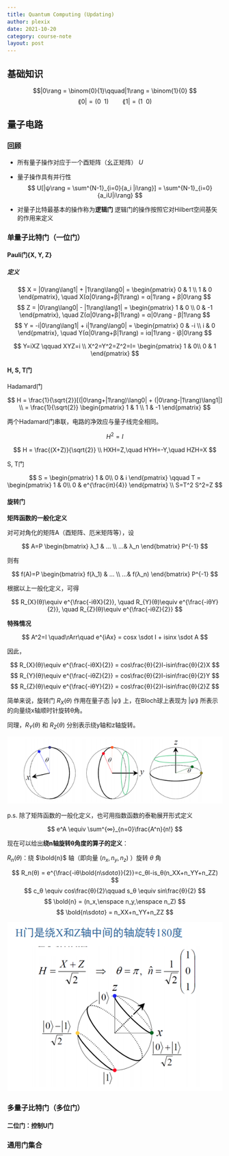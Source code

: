 ```yaml
---
title: Quantum Computing (Updating)
author: plexix
date: 2021-10-20
category: course-note
layout: post
---
```


<head>
    <script src="https://cdn.mathjax.org/mathjax/latest/MathJax.js?config=TeX-AMS-MML_HTMLorMML" type="text/javascript"></script>
    <script type="text/x-mathjax-config">
        MathJax.Hub.Config({
            tex2jax: {
            skipTags: ['script', 'noscript', 'style', 'textarea', 'pre'],
            inlineMath: [['$','$']]
            }
        });
    </script>
</head>

## 基础知识

$$|0\rang = \binom{0}{1}\qquad|1\rang = \binom{1}{0}
$$$$
\lang0| = (0\enspace1)\qquad\lang1| = (1\enspace0)$$

## 量子电路

### 回顾

+ 所有量子操作对应于一个酉矩阵（幺正矩阵） *U*

+ 量子操作具有并行性
$$
U[|ψ\rang = \sum^{N-1}_{i=0}{a_i |i\rang}] = \sum^{N-1}_{i=0}{a_iU|i\rang}
$$

+ 对量子比特最基本的操作称为**逻辑门**
逻辑门的操作按照它对Hilbert空间基矢的作用来定义


### 单量子比特门（一位门）

#### Pauli门{X, Y, Z}

##### 定义

$$
X = |0\rang\lang1| + |1\rang\lang0| = 
\begin{pmatrix}
0 & 1 \\
1 & 0
\end{pmatrix},
\quad
X(α|0\rang+β|1\rang) = α|1\rang + β|0\rang
$$$$
Z = |0\rang\lang0| - |1\rang\lang1| = 
\begin{pmatrix}
1 & 0 \\
0 & -1
\end{pmatrix},
\quad
Z(α|0\rang+β|1\rang) = α|0\rang - β|1\rang
$$$$
Y = -i|0\rang\lang1| + i|1\rang\lang0| = 
\begin{pmatrix}
0 & -i \\
i & 0
\end{pmatrix},
\quad
Y(α|0\rang+β|1\rang) = iα|1\rang - iβ|0\rang
$$

$$
Y=iXZ \qquad XYZ=i
\\
X^2=Y^2=Z^2=I=
\begin{pmatrix}
1 & 0\\
0 & 1
\end{pmatrix}
$$

#### H, S, T门

Hadamard门

$$
H = \frac{1}{\sqrt{2}}[(|0\rang+|1\rang)\lang0| + (|0\rang-|1\rang)\lang1|]
\\ = \frac{1}{\sqrt{2}}
\begin{pmatrix}
1 & 1 \\
1 & -1
\end{pmatrix}
$$

两个Hadamard门串联，电路的净效应与量子线完全相同。

$$
H^2 = I
$$

$$
H = \frac{(X+Z)}{\sqrt{2}} \\
HXH=Z,\quad HYH=-Y,\quad HZH=X
$$

S, T门

$$
S = 
\begin{pmatrix}
1 & 0\\
0 & i
\end{pmatrix}
\qquad
T = 
\begin{pmatrix}
1 & 0\\
0 & e^{\frac{iπ}{4}}
\end{pmatrix}
\\
S=T^2
S^2=Z
$$

#### 旋转门

**矩阵函数的一般化定义**

对可对角化的矩阵A（酉矩阵、厄米矩阵等），设

$$
A=P
\begin{bmatrix}
λ_1 & ... \\
...& λ_n
\end{bmatrix}
P^{-1}
$$

则有

$$
f(A)=P
\begin{bmatrix}
f(λ_1) & ... \\
...& f(λ_n)
\end{bmatrix}
P^{-1}
$$

根据以上一般化定义，可得

$$
R_{X}(θ)\equiv e^{\frac{-iθX}{2}},
\quad
R_{Y}(θ)\equiv e^{\frac{-iθY}{2}},
\quad
R_{Z}(θ)\equiv e^{\frac{-iθZ}{2}}
$$

**特殊情况**

$$
A^2=I \quad\rArr\quad e^{iAx} = cosx \sdot I + isinx \sdot A
$$

因此，

$$
R_{X}(θ)\equiv e^{\frac{-iθX}{2}} = cos\frac{θ}{2}I-isin\frac{θ}{2}X
$$$$
R_{Y}(θ)\equiv e^{\frac{-iθZ}{2}} = cos\frac{θ}{2}I-isin\frac{θ}{2}Y
$$$$
R_{Z}(θ)\equiv e^{\frac{-iθY}{2}} = cos\frac{θ}{2}I-isin\frac{θ}{2}Z
$$

简单来说，旋转门 $R_X(θ)$ 作用在量子态 $|ψ\rang$ 上，在Bloch球上表现为 $|ψ\rang$ 所表示的向量绕x轴顺时针旋转θ角。

同理，$R_Y(θ)$ 和 $R_Z(θ)$ 分别表示绕y轴和z轴旋转。

![图 1](../images/0a0a6a84369ccc201b9324c4f46a512c2c281569794e3cb9c57b7a7b58858e96.png)


p.s. 除了矩阵函数的一般化定义，也可用指数函数的泰勒展开形式定义

$$
e^A \equiv \sum^{∞}_{n=0}\frac{A^n}{n!}
$$

现在可以给出**绕n轴旋转θ角度的算子的定义**：

$R_n(θ)$：绕 $\bold{n}$ 轴（即向量 $(n_x,n_y,n_z)$ ）旋转 $θ$ 角

$$
R_n(θ) = e^{\frac{-iθ\bold{n\sdotσ}}{2}}=c_θI-is_θ(n_XX+n_YY+n_ZZ)
$$$$
c_θ \equiv cos\frac{θ}{2}\qquad s_θ \equiv sin\frac{θ}{2} $$$$
\bold{n} = (n_x,\enspace n_y,\enspace n_Z) $$$$
\bold{n\sdotσ} = n_XX+n_YY+n_ZZ
$$

![图 2](../images/05aa1b7484238d067c72d9daaa7f19f5aca64474a81caf7feedf919305ac16c6.png)  


### 多量子比特门（多位门）

#### 二位门：控制U门

### 通用门集合

